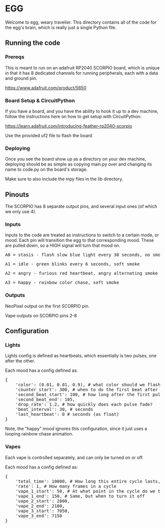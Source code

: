 # EGG

Welcome to egg, weary traveller. This directory contains all of the code for the egg's brain, which is really just a single Python file.

## Running the code

### Prereqs
This is meant to run on an adafruit RP2040 SCORPIO board, which is unique in that it has 8 dedicated channels for running peripherals, each with a data and ground pin. 

https://www.adafruit.com/product/5650


### Board Setup & CircuitPython
If you have a board, and you have the ability to hook it up to a dev machine, follow the instructions here on how to get setup with CircuitPython:

https://learn.adafruit.com/introducing-feather-rp2040-scorpio

Use the provided uf2 file to flash the board


### Deploying
Once you see the board show up as a directory on your dev machine, deploying should be as simple as copying main.py over and changing its name to code.py on the board's storage.

Make sure to also include the mpy files in the lib directory.


## Pinouts

The SCORPIO has 8 separate output pins, and several input ones (of which we only use 4). 

### Inputs

Inputs to the code are treated as instructions to switch to a certain mode, or mood. Each pin will transition the egg to that corresponding mood. These are pulled down, so a HIGH signal will turn that mood on.

<pre>A0 = stasis - flash slow blue light every 30 seconds, no smoke</pre>
<pre>A1 = idle - green blinks every 6 seconds, soft smoke</pre>
<pre>A2 = angry - furious red heartbeat, angry alternating smoke</pre>
<pre>A3 = happy - rainbow color chase, soft smoke</pre>

### Outputs

NeoPixel output on the first SCORPIO pin.

Vape outputs on SCORPIO pins 2-8


## Configuration

### Lights
Lights config is defined as heartbeats, which essentially is two pulses, one after the other.

Each mood has a config defined as:
<pre>{
    'color': (0.01, 0.01, 0.9), # what color should we flash for this mood?
    'counter_start': 300, # when to do the first beat after changing to this mood, in "frames"
    'second_beat_start': 100, # how long after the first pulse should the second pulse start
    'second_beat_end': 105,
    'drop_rate': 1.2, # how quickly does each pulse fade?
    'beat_interval': 30, # seconds
    'last_heartbeat': 0 # seconds (as float)
}</pre>

Note, the "happy" mood ignores this configuration, since it just uses a looping rainbow chase animation.

### Vapes
Each vape is controlled separately, and can only be turned on or off.

Each mood has a config defined as:
<pre>{
    'total_time': 10000, # How long this entire cycle lasts, in "frames"
    'rate': 1, # How many frames in a cycle
    'vape_1_start': 50, # At what point in the cycle do we turn on the first vape?
    'vape_1_end': 150, # Same, but when to turn it off
    'vape_2_start': 2000,
    'vape_2_end': 2100,
    'vape_3_start': 7050,
    'vape_3_end': 7150
}</pre>
